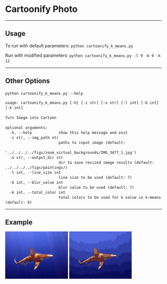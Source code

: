# Cartoonify Photo #

----
## Usage ##
To run with default parameters:
`python cartoonify_k_means.py`

Run with modified parameters:
`python cartoonify_k_means.py -l 9 -b 9 -k 12`


----
## Other Options ##
`python cartoonify_k_means.py --help`

```
usage: cartoonify_k_means.py [-h] [-i str] [-o str] [-l int] [-b int] [-k int]

Turn Image into Cartoon

optional arguments:
  -h, --help            show this help message and exit
  -i str, --img_path str
                        paths to input image (default:
                        '../../../../figs/zoom_virtual_backgrounds/IMG_3477_1.jpg')
  -o str, --output_dir str
                        dir to save resized image results (default: ../../../../figs/paintings/)
  -l int, --line_size int
                        line size to be used (default: 7)
  -b int, --blur_value int
                        blur value to be used (default: 7)
  -k int, --total_color int
                        total colors to be used for k value in k-means (default: 9)
```

----
## Example ##

<img src="../../../../figs/zoom_virtual_backgrounds/IMG_3477_1.jpg" width="40%"> <img src="../../../../figs/paintings/IMG_3477_1_cartoonified.png" width="40%">
